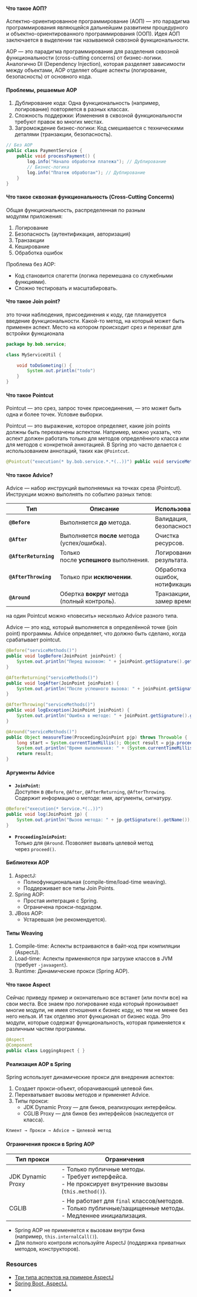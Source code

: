#### Что такое АОП?

Аспектно-ориентированное программирование (АОП) — это парадигма программирования являющейся дальнейшим развитием процедурного и объектно-ориентированного программирования (ООП). Идея АОП заключается в выделении так называемой сквозной функциональности.

AOP — это парадигма программирования для разделения сквозной функциональности (cross-cutting concerns) от бизнес-логики. Аналогично DI (Dependency Injection), которая разделяет зависимости между объектами, AOP отделяет общие аспекты (логирование, безопасность) от основного кода.

#### Проблемы, решаемые AOP

1. Дублирование кода: Одна функциональность (например, логирование) повторяется в разных классах.
2. Сложность поддержки: Изменения в сквозной функциональности требуют правок во многих местах.
3. Загромождение бизнес-логики: Код смешивается с техническими деталями (транзакции, безопасность).

```java
// Без AOP
public class PaymentService {
    public void processPayment() {
        log.info("Начало обработки платежа"); // Дублирование
        // Бизнес-логика
        log.info("Платеж обработан"); // Дублирование
    }
}
```


#### Что такое сквозная функциональность (Cross-Cutting Concerns)

Общая функциональность, распределенная по разным модулям приложения:

1. Логирование
2. Безопасность (аутентификация, авторизация)
3. Транзакции
4. Кеширование
5. Обработка ошибок

Проблема без AOP:

- Код становится спагетти (логика перемешана со служебными функциями).
- Сложно тестировать и масштабировать.
#### Что такое Join point?

это точки наблюдения, присоединения к коду, где планируется введение функциональности. Какой-то метод, на который может быть применен аспект. Место на котором происходит срез и перехват для встройки функционала

```java
package by.bob.service;

class MyServiceUtil {

	void toDoSometing() {
		System.out.println("todo")
	}
}
```
#### Что такое Pointcut

Pointcut — это срез, запрос точек присоединения, — это может быть одна и более точек. Условие выборки.

Pointcut — это выражение, которое определяет, какие join points должны быть перехвачены аспектом. Например, можно указать, что аспект должен работать только для методов определённого класса или для методов с конкретной аннотацией. В Spring это часто делается с использованием аннотаций, таких как `@Pointcut`.

```java
@Pointcut("execution(* by.bob.service.*.*(..))") public void serviceMethods() { }
```

#### Что такое Advice?

Advice — набор инструкций выполняемых на точках среза (Pointcut). Инструкции можно выполнять по событию разных типов:  
  
| **Тип**               | **Описание**                                 | **Использование**              |
| --------------------- | -------------------------------------------- | ------------------------------ |
| **`@Before`**         | Выполняется **до** метода.                   | Валидация, безопасность.       |
| **`@After`**          | Выполняется **после** метода (успех/ошибка). | Очистка ресурсов.              |
| **`@AfterReturning`** | Только после **успешного** выполнения.       | Логирование результата.        |
| **`@AfterThrowing`**  | Только при **исключении**.                   | Обработка ошибок, нотификации. |
| **`@Around`**         | Обертка **вокруг** метода (полный контроль). | Транзакции, замер времени.     |
  
на один Pointcut можно «повесить» несколько Advice разного типа.

Advice — это код, который выполняется в определённой точке (join point) программы. Advice определяет, что должно быть сделано, когда срабатывает pointcut. 

```java
@Before("serviceMethods()") 
public void logBefore(JoinPoint joinPoint) {
	System.out.println("Перед вызовом: " + joinPoint.getSignature().getName()); 
}

@AfterReturning("serviceMethods()") 
public void logAfter(JoinPoint joinPoint) { 
	System.out.println("После успешного вызова: " + joinPoint.getSignature().getName()); 
}

@AfterThrowing("serviceMethods()") 
public void logException(JoinPoint joinPoint) { 
	System.out.println("Ошибка в методе: " + joinPoint.getSignature().getName()); 
}

@Around("serviceMethods()") 
public Object measureTime(ProceedingJoinPoint pjp) throws Throwable { 
	long start = System.currentTimeMillis(); Object result = pjp.proceed();
	System.out.println("Время выполнения: " + (System.currentTimeMillis() - start) + "ms"); 
	return result; 
}
```

#### Аргументы Advice

- **`JoinPoint`:**  
Доступен в `@Before`, `@After`, `@AfterReturning`, `@AfterThrowing`.  
Содержит информацию о методе: имя, аргументы, сигнатуру.

```java
@Before("execution(* Service.*(..))")
public void log(JoinPoint jp) {
    System.out.println("Вызов метода: " + jp.getSignature().getName());
}
```

- **`ProceedingJoinPoint`:**  
    Только для `@Around`. Позволяет вызвать целевой метод через `proceed()`.

#### Библиотеки AOP

1. AspectJ:
    - Полнофункциональная (compile-time/load-time weaving).
    - Поддерживает все типы Join Points.
2. Spring AOP:
    - Простая интеграция с Spring.
    - Ограничена прокси-подходом.
3. JBoss AOP:
    - Устаревшая (не рекомендуется).

#### Типы Weaving

1. Compile-time: Аспекты встраиваются в байт-код при компиляции (AspectJ).
2. Load-time: Аспекты применяются при загрузке классов в JVM (требует `-javaagent`).
3. Runtime: Динамические прокси (Spring AOP).
#### Что такое  Aspect

Сейчас приведу пример и окончательно все встанет (или почти все) на свои места. Все знаем про логирование кода который пронизывает многие модули, не имея отношения к бизнес коду, но тем не менее без него нельзя. И так отделяю этот функционал от бизнес кода.
Это модули, которые содержат функциональность, которая применяется к различным частям программы.

```java
@Aspect 
@Component 
public class LoggingAspect { }
```

#### Реализация AOP в Spring

Spring использует динамические прокси для внедрения аспектов:

1. Создает прокси-объект, оборачивающий целевой бин.
2. Перехватывает вызовы методов и применяет Advice.
3. Типы прокси:
    - JDK Dynamic Proxy — для бинов, реализующих интерфейсы.
    - CGLIB Proxy — для бинов без интерфейсов (наследуется от класса).

```java
Клиент → Прокси → Advice → Целевой метод
```


#### Ограничения прокси в Spring AOP

| Тип прокси        | Ограничения                                                                                                           |
| ----------------- | --------------------------------------------------------------------------------------------------------------------- |
| JDK Dynamic Proxy | - Только публичные методы.  <br>- Требует интерфейса.  <br>- Не проксирует внутренние вызовы (`this.method()`).       |
| CGLIB             | - Не работает для `final` классов/методов.  <br>- Только публичные/защищенные методы.  <br>- Медленнее инициализация. |

- Spring AOP не применяется к вызовам внутри бина (например, `this.internalCall()`).
- Для полного контроля используйте AspectJ (поддержка приватных методов, конструкторов).


### Resources

- [Три типа аспектов на примере AspectJ](https://www.youtube.com/watch?v=S-LrdkfDSCU)
- [Spring Boot, AspectJ.](https://vaiti.io/spring-boot-aspectj-vvedenie-v-aspektno-orientirovannoe-programmirovanie/)
- 